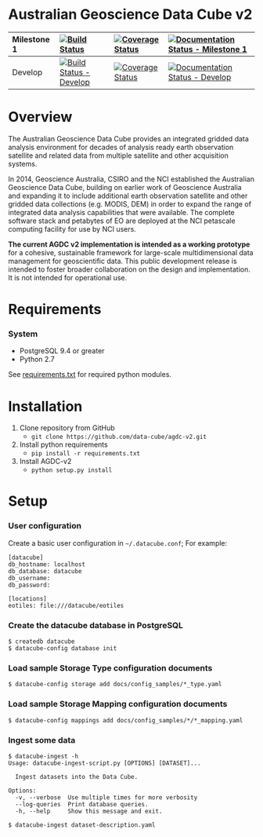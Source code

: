 # Australian Geoscience Data Cube v2

Milestone 1 | [![Build Status](https://travis-ci.org/data-cube/agdc-v2.svg?branch=ga%2Fmilestone1)](https://travis-ci.org/data-cube/agdc-v2) | [![Coverage Status](https://coveralls.io/repos/data-cube/agdc-v2/badge.svg?branch=ga%2Fmilestone1&service=github)](https://coveralls.io/github/data-cube/agdc-v2?branch=ga%2Fmilestone1) | [![Documentation Status - Milestone 1](https://readthedocs.org/projects/agdc-v2/badge/?version=ga-milestone1)](http://agdc-v2.readthedocs.org/en/latest/?badge=ga-milestone1)
:--- | :--- | :--- | :---
Develop | [![Build Status - Develop](https://travis-ci.org/data-cube/agdc-v2.svg?branch=develop)](https://travis-ci.org/data-cube/agdc-v2) | [![Coverage Status](https://coveralls.io/repos/data-cube/agdc-v2/badge.svg?branch=develop&service=github)](https://coveralls.io/github/data-cube/agdc-v2?branch=develop) | [![Documentation Status - Develop](https://readthedocs.org/projects/agdc-v2/badge/?version=develop)](https://readthedocs.org/projects/agdc-v2/?badge=develop)

Overview
========

The Australian Geoscience Data Cube provides an integrated gridded data analysis environment for decades of analysis ready earth observation satellite and related data from multiple satellite and other acquisition systems.

In 2014, Geoscience Australia, CSIRO and the NCI established the Australian Geoscience Data Cube, building on earlier work of Geoscience Australia and expanding it to include additional earth observation satellite and other gridded data collections (e.g. MODIS, DEM) in order to expand the range of integrated data analysis capabilities that were available. The complete software stack and petabytes of EO are deployed at the NCI petascale computing facility for use by NCI users.

__The current AGDC v2 implementation is intended as a working prototype__ for a cohesive, sustainable framework for large-scale multidimensional data management for geoscientific data. This public development release is intended to foster broader collaboration on the design and implementation. It is not intended for operational use.

Requirements
============

### System
* PostgreSQL 9.4 or greater
* Python 2.7

See [requirements.txt](requirements.txt) for required python modules.

Installation
============

1. Clone repository from GitHub
    * `git clone https://github.com/data-cube/agdc-v2.git`
2. Install python requirements
    * `pip install -r requirements.txt`
3. Install AGDC-v2
    * `python setup.py install`

Setup
=====

### User configuration

Create a basic user configuration in `~/.datacube.conf`; For example:

    [datacube]
    db_hostname: localhost
    db_database: datacube
    db_username:
    db_password:
    
    [locations]
    eotiles: file:///datacube/eotiles


### Create the datacube database in PostgreSQL

    $ createdb datacube
    $ datacube-config database init

### Load sample **Storage Type** configuration documents

    $ datacube-config storage add docs/config_samples/*_type.yaml
    
### Load sample **Storage Mapping** configuration documents

    $ datacube-config mappings add docs/config_samples/*/*_mapping.yaml


### Ingest some data

    $ datacube-ingest -h
    Usage: datacube-ingest-script.py [OPTIONS] [DATASET]...
    
      Ingest datasets into the Data Cube.
    
    Options:
      -v, --verbose  Use multiple times for more verbosity
      --log-queries  Print database queries.
      -h, --help     Show this message and exit.
      
    $ datacube-ingest dataset-description.yaml


